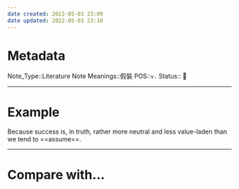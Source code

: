 ```yaml
---
date created: 2022-05-03 23:09
date updated: 2022-05-03 23:10
---
```


# Metadata

Note_Type::Literature Note
Meanings::假裝
POS::`v.`
Status:: 👶

---

# Example

Because success is, in truth, rather more neutral and less value-laden than we tend to ==assume==.

---

# Compare with...
